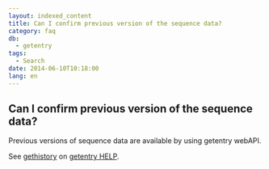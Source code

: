 ```yaml
---
layout: indexed_content
title: Can I confirm previous version of the sequence data?
category: faq
db:
  - getentry
tags: 
  - Search
date: 2014-06-10T10:18:00
lang: en
---
```


## Can I confirm previous version of the sequence data?

<p>Previous versions of sequence data are available by using getentry webAPI. </p><p>See <a href="/services/getentry-e.html#gethistory">gethistory</a> on <a href="/services/getentry-e.html">getentry HELP</a>. </p>
